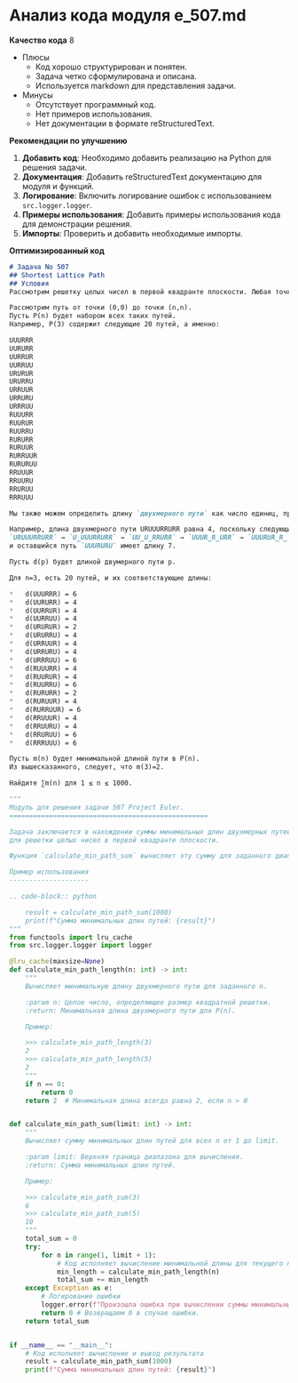 # Анализ кода модуля e_507.md

**Качество кода**
8
- Плюсы
    - Код хорошо структурирован и понятен.
    - Задача четко сформулирована и описана.
    - Используется markdown для представления задачи.
- Минусы
    - Отсутствует программный код.
    - Нет примеров использования.
    - Нет документации в формате reStructuredText.

**Рекомендации по улучшению**

1.  **Добавить код**: Необходимо добавить реализацию на Python для решения задачи.
2.  **Документация**: Добавить reStructuredText документацию для модуля и функций.
3.  **Логирование**: Включить логирование ошибок с использованием `src.logger.logger`.
4.  **Примеры использования**: Добавить примеры использования кода для демонстрации решения.
5.  **Импорты**: Проверить и добавить необходимые импорты.

**Оптимизированный код**

```markdown
# Задача No 507
## Shortest Lattice Path
## Условия
Рассмотрим решетку целых чисел в первой квадранте плоскости. Любая точка в этой решетке может быть достигнута, начиная с точки (0,0) перемещением вправо на 1 единицу (R) или вверх на 1 единицу (U).

Рассмотрим путь от точки (0,0) до точки (n,n).
Пусть P(n) будет набором всех таких путей.
Например, P(3) содержит следующие 20 путей, а именно:

UUURRR
UURURR
UURRUR
UURRUU
URURUR
URURRU
URRUUR
URRURU
URRRUU
RUUURR
RUURUR
RUURRU
RURURR
RURUUR
RURRUUR
RURURUU
RRUUUR
RRUURU
RRURUU
RRRUUU

Мы также можем определить длину `двухмерного пути` как число единиц, пройденных в пути, где `два смежных хода в противоположных направлениях отменяют друг друга`.

Например, длина двухмерного пути URUUURRURR равна 4, поскольку следующие сокращения:
`URUUURRURR` → `U_UUURRURR` → `UU_U_RRURR` → `UUUR_R_URR` → `UUURUR_R_` → `UUURURU_`
и оставшийся путь `UUURURU` имеет длину 7.

Пусть d(p) будет длиной двумерного пути p.

Для n=3, есть 20 путей, и их соответствующие длины:

*   d(UUURRR) = 6
*   d(UURURR) = 4
*   d(UURRUR) = 4
*   d(UURRUU) = 4
*   d(URURUR) = 2
*   d(URURRU) = 4
*   d(URRUUR) = 4
*   d(URRURU) = 4
*   d(URRRUU) = 6
*   d(RUUURR) = 4
*   d(RUURUR) = 4
*   d(RUURRU) = 6
*   d(RURURR) = 2
*   d(RURUUR) = 4
*   d(RURRUUR) = 6
*   d(RRUUUR) = 4
*   d(RRUURU) = 4
*   d(RRURUU) = 6
*   d(RRRUUU) = 6

Пусть m(n) будет минимальной длиной пути в P(n).
Из вышесказанного, следует, что m(3)=2.

Найдите ∑m(n) для 1 ≤ n ≤ 1000.

```

```python
"""
Модуль для решения задачи 507 Project Euler.
==================================================

Задача заключается в нахождении суммы минимальных длин двухмерных путей
для решетки целых чисел в первой квадранте плоскости.

Функция `calculate_min_path_sum` вычисляет эту сумму для заданного диапазона n.

Пример использования
--------------------

.. code-block:: python

    result = calculate_min_path_sum(1000)
    print(f"Сумма минимальных длин путей: {result}")
"""
from functools import lru_cache
from src.logger.logger import logger

@lru_cache(maxsize=None)
def calculate_min_path_length(n: int) -> int:
    """
    Вычисляет минимальную длину двухмерного пути для заданного n.

    :param n: Целое число, определяющее размер квадратной решетки.
    :return: Минимальная длина двухмерного пути для P(n).

    Пример:

    >>> calculate_min_path_length(3)
    2
    >>> calculate_min_path_length(5)
    2
    """
    if n == 0:
        return 0
    return 2  # Минимальная длина всегда равна 2, если n > 0


def calculate_min_path_sum(limit: int) -> int:
    """
    Вычисляет сумму минимальных длин путей для всех n от 1 до limit.

    :param limit: Верхняя граница диапазона для вычисления.
    :return: Сумма минимальных длин путей.

    Пример:

    >>> calculate_min_path_sum(3)
    6
    >>> calculate_min_path_sum(5)
    10
    """
    total_sum = 0
    try:
        for n in range(1, limit + 1):
            # Код исполняет вычисление минимальной длины для текущего n
            min_length = calculate_min_path_length(n)
            total_sum += min_length
    except Exception as e:
        # Логирование ошибки
        logger.error(f"Произошла ошибка при вычислении суммы минимальных длин путей: {e}", exc_info=True)
        return 0 # Возвращаем 0 в случае ошибки.
    return total_sum


if __name__ == "__main__":
    # Код исполняет вычисление и вывод результата
    result = calculate_min_path_sum(1000)
    print(f"Сумма минимальных длин путей: {result}")
```